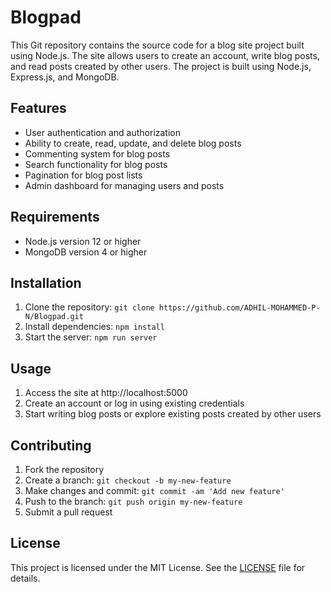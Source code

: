 # Blogpad

This Git repository contains the source code for a blog site project built using Node.js. The site allows users to create an account, write blog posts, and read posts created by other users. The project is built using Node.js, Express.js, and MongoDB.

## Features

- User authentication and authorization
- Ability to create, read, update, and delete blog posts
- Commenting system for blog posts
- Search functionality for blog posts
- Pagination for blog post lists
- Admin dashboard for managing users and posts

## Requirements

- Node.js version 12 or higher
- MongoDB version 4 or higher

## Installation

1. Clone the repository: `git clone https://github.com/ADHIL-MOHAMMED-P-N/Blogpad.git`
2. Install dependencies: `npm install`
3. Start the server: `npm run server`

## Usage

1. Access the site at http://localhost:5000
2. Create an account or log in using existing credentials
3. Start writing blog posts or explore existing posts created by other users

## Contributing

1. Fork the repository
2. Create a branch: `git checkout -b my-new-feature`
3. Make changes and commit: `git commit -am 'Add new feature'`
4. Push to the branch: `git push origin my-new-feature`
5. Submit a pull request

## License

This project is licensed under the MIT License. See the [LICENSE](LICENSE) file for details.
